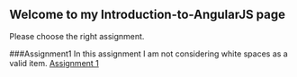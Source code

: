 ## Welcome to my Introduction-to-AngularJS page

Please choose the right assignment.


###Assignment1
In this assignment I am not considering white spaces as a valid item.
[Assignment 1](/assignment1/assignment1-starter-code/index.html)




